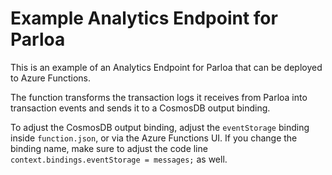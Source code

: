 # Example Analytics Endpoint for Parloa

This is an example of an Analytics Endpoint for Parloa that can be deployed to Azure Functions.

The function transforms the transaction logs it receives from Parloa into transaction events and sends it to a CosmosDB output binding.

To adjust the CosmosDB output binding, adjust the `eventStorage` binding inside `function.json`, or via the Azure Functions UI.
If you change the binding name, make sure to adjust the code line `context.bindings.eventStorage = messages;` as well.

